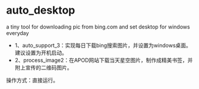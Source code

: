 # auto_desktop
a tiny tool for downloading pic from bing.com and set desktop for windows everyday

- 1、auto_support_3：实现每日下载bing搜索图片，并设置为windows桌面。建议设置为开机启动。
- 2、process_image2：在APOD网站下载当天星空图片，制作成精美书签，并附上宣传的二维码图片。

操作方式：直接运行。
